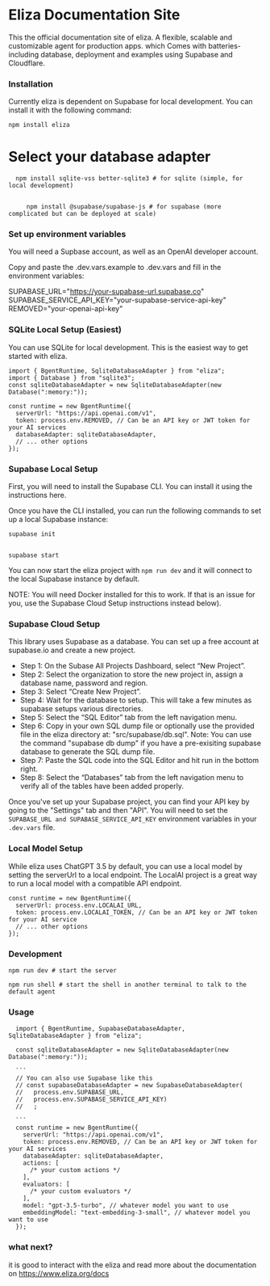 # Eliza Documentation Site

This the official documentation site of eliza. A flexible, scalable and customizable agent for production apps. which  Comes with batteries-including database, deployment and examples using Supabase and Cloudflare. 

### Installation
Currently eliza is dependent on Supabase for local development. You can install it with the following command:


    npm install eliza

# Select your database adapter

      npm install sqlite-vss better-sqlite3 # for sqlite (simple, for local development)
 ```     
      
      npm install @supabase/supabase-js # for supabase (more complicated but can be deployed at scale)
```


### Set up environment variables

You will need a Supbase account, as well as an OpenAI developer account.

Copy and paste the .dev.vars.example to .dev.vars and fill in the environment variables:

  SUPABASE_URL="https://your-supabase-url.supabase.co"
  SUPABASE_SERVICE_API_KEY="your-supabase-service-api-key"
  REMOVED="your-openai-api-key"

### SQLite Local Setup (Easiest)
You can use SQLite for local development. This is the easiest way to get started with eliza.

    import { BgentRuntime, SqliteDatabaseAdapter } from "eliza";
    import { Database } from "sqlite3";
    const sqliteDatabaseAdapter = new SqliteDatabaseAdapter(new Database(":memory:"));
    
    const runtime = new BgentRuntime({
      serverUrl: "https://api.openai.com/v1",
      token: process.env.REMOVED, // Can be an API key or JWT token for your AI services
      databaseAdapter: sqliteDatabaseAdapter,
      // ... other options
    });
    
### Supabase Local Setup
First, you will need to install the Supabase CLI. You can install it using the instructions here.

Once you have the CLI installed, you can run the following commands to set up a local Supabase instance:

    supabase init
```

supabase start
```

You can now start the eliza project with  `npm run dev`   and it will connect to the local Supabase instance by default.

NOTE: You will need Docker installed for this to work. If that is an issue for you, use the Supabase Cloud Setup instructions instead below).

### Supabase Cloud Setup
This library uses Supabase as a database. You can set up a free account at supabase.io and create a new project.

* Step 1: On the Subase All Projects Dashboard, select “New Project”.
* Step 2: Select the organization to store the new project in, assign a database name, password and region.
* Step 3: Select “Create New Project”.
* Step 4: Wait for the database to setup. This will take a few minutes as supabase setups various directories.
* Step 5: Select the “SQL Editor” tab from the left navigation menu.
* Step 6: Copy in your own SQL dump file or optionally use the provided file in the eliza directory at: "src/supabase/db.sql". Note: You can use the command "supabase db dump" if you have a pre-exisiting supabase database to generate the SQL dump file.
* Step 7: Paste the SQL code into the SQL Editor and hit run in the bottom right.
* Step 8: Select the “Databases” tab from the left navigation menu to verify all of the tables have been added properly.

Once you've set up your Supabase project, you can find your API key by going to the "Settings" tab and then "API". You will need to set the` SUPABASE_URL and SUPABASE_SERVICE_API_KEY` environment variables in your `.dev.vars` file.

### Local Model Setup

While eliza uses ChatGPT 3.5 by default, you can use a local model by setting the serverUrl to a local endpoint. The LocalAI project is a great way to run a local model with a compatible API endpoint.

    const runtime = new BgentRuntime({
      serverUrl: process.env.LOCALAI_URL,
      token: process.env.LOCALAI_TOKEN, // Can be an API key or JWT token for your AI service
      // ... other options
    });


### Development

    npm run dev # start the server
```
npm run shell # start the shell in another terminal to talk to the default agent
```
### Usage
      import { BgentRuntime, SupabaseDatabaseAdapter, SqliteDatabaseAdapter } from "eliza";
      
      const sqliteDatabaseAdapter = new SqliteDatabaseAdapter(new Database(":memory:"));
      
      ```
      // You can also use Supabase like this
      // const supabaseDatabaseAdapter = new SupabaseDatabaseAdapter(
      //   process.env.SUPABASE_URL,
      //   process.env.SUPABASE_SERVICE_API_KEY)
      //   ;
      
      ```
      const runtime = new BgentRuntime({
        serverUrl: "https://api.openai.com/v1",
        token: process.env.REMOVED, // Can be an API key or JWT token for your AI services
        databaseAdapter: sqliteDatabaseAdapter,
        actions: [
          /* your custom actions */
        ],
        evaluators: [
          /* your custom evaluators */
        ],
        model: "gpt-3.5-turbo", // whatever model you want to use
        embeddingModel: "text-embedding-3-small", // whatever model you want to use
      });


### what next?
it is good to interact with the  eliza and read more about the documentation on https://www.eliza.org/docs
